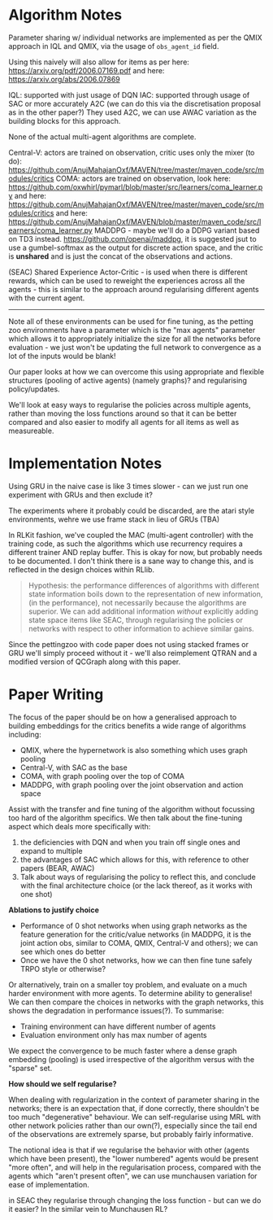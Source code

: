 Algorithm Notes
===============

Parameter sharing w/ individual networks are implemented as per the QMIX approach in IQL and QMIX, via the usage of `obs_agent_id` field.

Using this naively will also allow for items as per here: https://arxiv.org/pdf/2006.07169.pdf and here: https://arxiv.org/abs/2006.07869

IQL: supported with just usage of DQN 
IAC: supported through usage of SAC or more accurately A2C (we can do this via the discretisation proposal as in the other paper?) They used A2C, we can use AWAC variation as the building blocks for this approach.

None of the actual multi-agent algorithms are complete.

Central-V: actors are trained on observation, critic uses only the mixer (to do): https://github.com/AnujMahajanOxf/MAVEN/tree/master/maven_code/src/modules/critics
COMA: actors are trained on observation, look here: https://github.com/oxwhirl/pymarl/blob/master/src/learners/coma_learner.py and here: https://github.com/AnujMahajanOxf/MAVEN/tree/master/maven_code/src/modules/critics and here: https://github.com/AnujMahajanOxf/MAVEN/blob/master/maven_code/src/learners/coma_learner.py
MADDPG - maybe we'll do a DDPG variant based on TD3 instead. https://github.com/openai/maddpg, it is suggested jsut to use a gumbel-softmax as the output for discrete action space, and the critic is **unshared** and is just the concat of the observations and actions. 

(SEAC) Shared Experience Actor-Critic - is used when there is different rewards, which can be used to reweight the experiences across all the agents - this is similar to the approach around regularising different agents with the current agent. 

---

Note all of these environments can be used for fine tuning, as the petting zoo environments have a parameter which is the "max agents" parameter which allows it to appropriately initialize the size for all the networks before evaluation - we just won't be updating the full network to convergence as a lot of the inputs would be blank! 

Our paper looks at how we can overcome this using appropriate and flexible structures (pooling of active agents) (namely graphs)? and regularising policy/updates. 

We'll look at easy ways to regularise the policies across multiple agents, rather than moving the loss functions around so that it can be better compared and also easier to modify all agents for all items as well as measureable.

Implementation Notes
====================

Using GRU in the naive case is like 3 times slower - can we just run one experiment with GRUs and then exclude it?

The experiments where it probably could be discarded, are the atari style environments, wehre we use frame stack in lieu of GRUs (TBA)

In RLKit fashion, we've coupled the MAC (multi-agent controller) with the training code, as such the algorithms which use recurrency requires a different trainer AND replay buffer. This is okay for now, but probably needs to be documented. I don't think there is a sane way to change this, and is reflected in the design choices within RLlib. 

> Hypothesis: the performance differences of algorithms with different state information boils down to the representation of new information, (in the performance), not necessarily because the algorithms are superior. We can add additional information _without_ explicitly adding state space items like SEAC, through regularising the policies or networks with respect to other information to achieve similar gains.

Since the pettingzoo with code paper does not using stacked frames or GRU we'll simply proceed without it - we'll also reimplement QTRAN and a modified version of QCGraph along with this paper. 


Paper Writing
=============

The focus of the paper should be on how a generalised approach to building embeddings for the critics benefits a wide range of algorithms including:

*  QMIX, where the hypernetwork is also something which uses graph pooling
*  Central-V, with SAC as the base
*  COMA, with graph pooling over the top of COMA
*  MADDPG, with graph pooling over the joint observation and action space

Assist with the transfer and fine tuning of the algorithm without focussing too hard of the algorithm specifics. We then talk about the fine-tuning aspect which deals more specifically with:

1.  the deficiencies with DQN and when you train off single ones and expand to multiple
2.  the advantages of SAC which allows for this, with reference to other papers (BEAR, AWAC)
3.  Talk about ways of regularising the policy to reflect this, and conclude with the final architecture choice (or the lack thereof, as it works with one shot)

**Ablations to justify choice**

-  Performance of 0 shot networks when using graph networks as the feature generation for the critic/value networks (in MADDPG, it is the joint action obs, similar to COMA, QMIX, Central-V and others); we can see which ones do better
-  Once we have the 0 shot networks, how we can then fine tune safely TRPO style or otherwise?

Or alternatively, train on a smaller toy problem, and evaluate on a much harder environment with more agents. To determine ability to generalise! We can then compare the choices in networks with the graph networks, this shows the degradation in performance issues(?). To summarise:
*  Training environment can have different number of agents
*  Evaluation environment only has max number of agents

We expect the convergence to be much faster where a dense graph embedding (pooling) is used irrespective of the algorithm versus with the "sparse" set. 

**How should we self regularise?**

When dealing with regularization in the context of parameter sharing in the networks; there is an expectation that, if done correctly, there shouldn't be too much "degenerative" behaviour. We can self-regularise using MRL with other network policies rather than our own(?), especially since the tail end of the observations are extremely sparse, but probably fairly informative. 

The notional idea is that if we regularise the behavior with other (agents which have been present), the "lower numbered" agents would be present "more often", and will help in the regularisation process, compared with the agents which "aren't present often", we can use munchausen variation for ease of implementation.

in SEAC they regularise through changing the loss function - but can we do it easier? In the similar vein to Munchausen RL?



